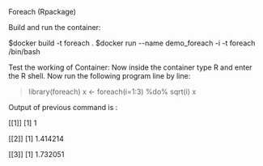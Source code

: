 Foreach (Rpackage)

Build and run the container:

$docker build -t foreach .
$docker run --name demo_foreach -i -t foreach /bin/bash

Test the working of Container:
        Now inside the container type R and enter the  R shell.
	Now run the following program line by line:

>  library(foreach)
> x <- foreach(i=1:3) %do% sqrt(i)
> x

Output of previous command is :

[[1]]
[1] 1

[[2]]
[1] 1.414214

[[3]]
[1] 1.732051


